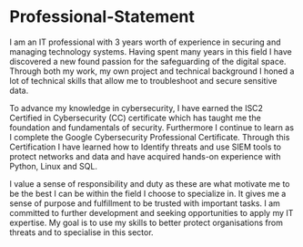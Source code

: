 # Professional-Statement
I am an IT professional with 3 years worth of experience in securing and managing technology systems. Having spent many years in this field I have discovered a new found passion for the safeguarding of the digital space. Through both my work, my own project and technical background I honed a lot of technical skills that allow me to troubleshoot and secure sensitive data. 

To advance my knowledge in cybersecurity, I have earned the ISC2 Certified in Cybersecurity (CC) certificate which has taught me the foundation and fundamentals of security. Furthermore I continue to learn as I complete the Google Cybersecurity Professional Certificate. Through this Certification I have learned how to Identify threats and use SIEM tools to protect networks and data and have acquired hands-on experience with Python, Linux and SQL.

I value a sense of responsibility and duty as these are what motivate me to be the best I can be within the field I choose to specialize in. It gives me a sense of purpose and fulfillment to be trusted with important tasks. I am committed to further development and seeking opportunities to apply my IT expertise. My goal is to use my skills to better protect organisations from threats and to specialise in this sector. 

